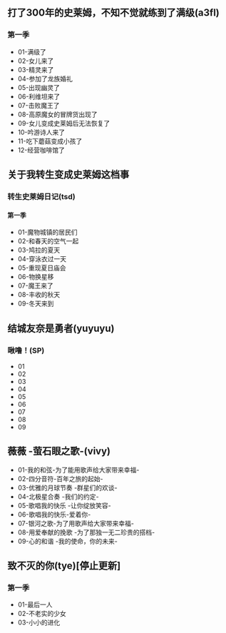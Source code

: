 ## 打了300年的史莱姆，不知不觉就练到了满级(a3fl)
### 第一季
- 01-满级了
- 02-女儿来了
- 03-精灵来了
- 04-参加了龙族婚礼
- 05-出现幽灵了
- 06-利维坦来了
- 07-击败魔王了
- 08-高原魔女的冒牌货出现了
- 09-女儿变成史莱姆后无法恢复了
- 10-吟游诗人来了
- 11-吃下蘑菇变成小孩了
- 12-经营咖啡馆了

## 关于我转生变成史莱姆这档事
### 转生史莱姆日记(tsd)
#### 第一季
- 01-魔物城镇的居民们
- 02-和春天的空气一起
- 03-鸠拉的夏天
- 04-穿泳衣过一天
- 05-重现夏日庙会
- 06-物换星移
- 07-魔王来了
- 08-丰收的秋天
- 09-冬天来到

## 结城友奈是勇者(yuyuyu)
### 啾噜！(SP)
- 01
- 02
- 03
- 04
- 05
- 06
- 07
- 08
- 09

## 薇薇 -萤石眼之歌-(vivy)
- 01-我的和弦-为了能用歌声给大家带来幸福-
- 02-四分音符-百年之旅的起始-
- 03-优雅的月球节奏 -群星们的欢谈-
- 04-北极星合奏 -我们的约定-
- 05-歌唱我的快乐 -让你绽放笑容-
- 06-歌唱我的快乐-爱着你-
- 07-银河之歌-为了用歌声给大家带来幸福-
- 08-用爱奉献的挽歌 -为了那独一无二珍贵的搭档-
- 09-心的和谐 -我的使命，你的未来-

## 致不灭的你(tye)[停止更新]
### 第一季
- 01-最后一人
- 02-不老实的少女
- 03-小小的进化